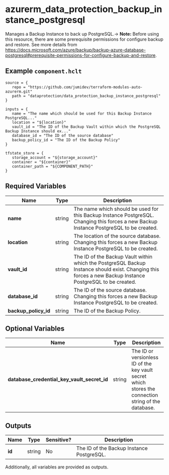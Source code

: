# azurerm_data_protection_backup_instance_postgresql

Manages a Backup Instance to back up PostgreSQL.-> **Note:** Before using this resource, there are some prerequisite permissions for configure backup and restore. See more details from <https://docs.microsoft.com/azure/backup/backup-azure-database-postgresql#prerequisite-permissions-for-configure-backup-and-restore>.

## Example `component.hclt`

```hcl
source = {
   repo = "https://github.com/jumidev/terraform-modules-auto-azurerm.git"   
   path = "dataprotection/data_protection_backup_instance_postgresql"   
}

inputs = {
   name = "The name which should be used for this Backup Instance PostgreSQL..."   
   location = "${location}"   
   vault_id = "The ID of the Backup Vault within which the PostgreSQL Backup Instance should ex..."   
   database_id = "The ID of the source database"   
   backup_policy_id = "The ID of the Backup Policy"   
}

tfstate_store = {
   storage_account = "${storage_account}"   
   container = "${container}"   
   container_path = "${COMPONENT_PATH}"   
}

```

## Required Variables

| Name | Type |  Description |
| ---- | --------- |  ----------- |
| **name** | string |  The name which should be used for this Backup Instance PostgreSQL. Changing this forces a new Backup Instance PostgreSQL to be created. | 
| **location** | string |  The location of the source database. Changing this forces a new Backup Instance PostgreSQL to be created. | 
| **vault_id** | string |  The ID of the Backup Vault within which the PostgreSQL Backup Instance should exist. Changing this forces a new Backup Instance PostgreSQL to be created. | 
| **database_id** | string |  The ID of the source database. Changing this forces a new Backup Instance PostgreSQL to be created. | 
| **backup_policy_id** | string |  The ID of the Backup Policy. | 

## Optional Variables

| Name | Type |  Description |
| ---- | --------- |  ----------- |
| **database_credential_key_vault_secret_id** | string |  The ID or versionless ID of the key vault secret which stores the connection string of the database. | 



## Outputs

| Name | Type | Sensitive? | Description |
| ---- | ---- | --------- | --------- |
| **id** | string | No  | The ID of the Backup Instance PostgreSQL. | 

Additionally, all variables are provided as outputs.
